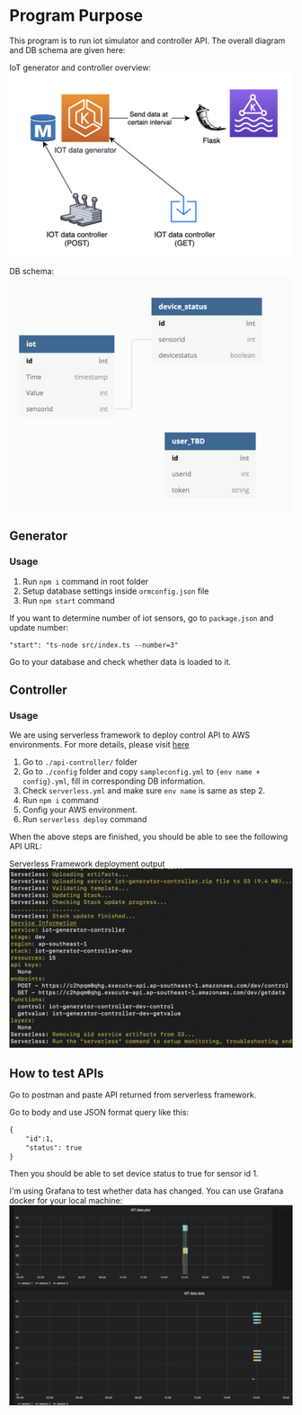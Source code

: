 # Program Purpose

This program is to run iot simulator and controller API. The overall diagram and DB schema are given here:

IoT generator and controller overview:
![DB schema](/images/overview.png)

DB schema:
![DB schema](/images/DB-schema.png)



## Generator

### Usage

1. Run `npm i` command in root folder
2. Setup database settings inside `ormconfig.json` file
3. Run `npm start` command

If you want to determine number of iot sensors, go to `package.json` and update number:
```
"start": "ts-node src/index.ts --number=3"
```

Go to your database and check whether data is loaded to it.


## Controller

### Usage

We are using serverless framework to deploy control API to AWS environments. For more details, please visit [here](https://serverless.com/blog/node-rest-api-with-serverless-lambda-and-dynamodb/)

1. Go to `./api-controller/` folder
2. Go to `./config` folder and copy `sampleconfig.yml` to `{env name + config}.yml`, fill in corresponding DB information.
3. Check `serverless.yml` and make sure `env name` is same as step 2.
4. Run `npm i` command
5. Config your AWS environment.
6. Run `serverless deploy` command

When the above steps are finished, you should be able to see the following API URL:

Serverless Framework deployment output
![DB schema](/images/deploy-output.png)


## How to test APIs
Go to postman and paste API returned from serverless framework. 

Go to body and use JSON format query like this:
```
{
    "id":1,
    "status": true
}
```
Then you should be able to set device status to true for sensor id 1.

I'm using Grafana to test whether data has changed. 
You can use Grafana docker for your local machine:
![DB schema](/images/grafana.png)